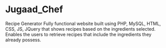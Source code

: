 # Jugaad_Chef
 Recipe Generator
Fully functional website built using PHP, MySQL, HTML, CSS, JS, JQuery that shows recipes based on the ingredients selected. Enables the users to retrieve recipes that include the ingredients they already possess.
